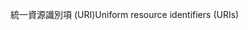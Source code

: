 <span data-ttu-id="28436-101">統一資源識別項 (URI)</span><span class="sxs-lookup"><span data-stu-id="28436-101">Uniform resource identifiers (URIs)</span></span>